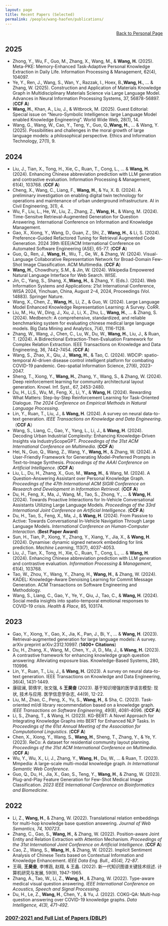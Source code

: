 ```yaml
---
layout: page
title: Recent Papers (Selected)
permalink: /people/wang-haofen/publications/
---
```


<div style="text-align: right; margin-bottom: 0px;">
  <a href="/people/wang-haofen/">Back to Personal Page</a>
</div>

## 2025
- Zhong, Y., Wu, F., Guo, M., Zhang, X., Wang, M., & **Wang, H.** (2025). Meta-PKE: Memory-Enhanced Task-Adaptive Personal Knowledge Extraction in Daily Life. Information Processing & Management, 62(4), 104097.
- Ye, Y., Ren, J., Wang, S., Wan, Y., Razzak, I., Hoex, B.,**Wang, H.**, ... & Zhang, W. (2025). Construction and Application of Materials Knowledge Graph in Multidisciplinary Materials Science via Large Language Model. Advances in Neural Information Processing Systems, 37, 56878-56897. (**CCF A**)
- **Wang, H.**, Khan, A., Liu, J., & Witbrock, M. (2025). Guest Editorial: Special issue on “Neuro-Symbolic Intelligence: large Language Model enabled Knowledge Engineering”. World Wide Web, 28(1), 14.
- Wang, G., Wang, W., Cao, Y., Teng, Y., Guo, Q.,**Wang, H.**, ... & Wang, Y. (2025). Possibilities and challenges in the moral growth of large language models: a philosophical perspective. Ethics and Information Technology, 27(1), 9.

## 2024
- Liu, J., Tian, X., Tong, H., Xie, C., Ruan, T., Cong, L., ... & **Wang, H.** (2024). Enhancing Chinese abbreviation prediction with LLM generation and contrastive evaluation. Information Processing & Management, 61(4), 103768. (**CCF A**)
- Cheng, X., Wang, C., Liang, F., **Wang, H.**, & Yu, X. B. (2024). A preliminary investigation on enabling digital twin technology for operations and maintenance of urban underground infrastructure. AI in Civil Engineering, 3(1), 4.
- Wu, F., Liu, L., He, W., Liu, Z., Zhang, Z., **Wang, H.**, & Wang, M. (2024). Time-Sensitve Retrieval-Augmented Generation for Question Answering. International Conference on Information and Knowledge Management.
- Gao, X., Xiong, Y., Wang, D., Guan, Z., Shi, Z., **Wang, H.**, & Li, S. (2024). Preference-Guided Refactored Tuning for Retrieval Augmented Code Generation. 2024 39th IEEE/ACM International Conference on Automated Software Engineering (ASE), 65-77. (**CCF A**)
- Guo, Q., Ren, J., **Wang, H.**, Wu, T., Ge, W., & Zhang, W. (2024). Visual-Language Collaborative Representation Network for Broad-Domain Few-Shot Image Classification. ACM Multimedia. (**CCF A**)
- **Wang, H.**, Chowdhury, S.M., & Jin, W. (2024). Wikipedia Empowered Natural Language Interface for Web Search. WISE.
- Jin, C., Yang, S., Shang, X.,**Wang, H.**, & Zhang, Y. (Eds.). (2024). Web Information Systems and Applications: 21st International Conference, WISA 2024, Yinchuan, China, August 2–4, 2024, Proceedings (Vol. 14883). Springer Nature.
- Wang, X., Chen, Z., **Wang, H.**, Li, Z., & Guo, W. (2024). Large Language Model Enhanced Knowledge Representation Learning: A Survey. CoRR.
- Liu, M., Hu, W., Ding, J., Xu, J., Li, X., Zhu, L., **Wang, H.**, ... & Zhang, S. (2024). Medbench: A comprehensive, standardized, and reliable benchmarking system for evaluating chinese medical large language models. Big Data Mining and Analytics, 7(4), 1116-1128.
- Zhang, W., Wang, J., Chen, C., Lu, W., Du, W., **Wang, H.**, Liu, J., & Ruan, T. (2024). A Bidirectional Extraction-Then-Evaluation Framework for Complex Relation Extraction. IEEE Transactions on Knowledge and Data Engineering, 36, 7442-7454. (**CCF A**)
- Wang, S., Zhao, X., Qiu, J., **Wang, H.**, & Tao, C. (2024). WDCIP: spatio-temporal AI-driven disease control intelligent platform for combating COVID-19 pandemic. Geo-spatial Information Science, 27(6), 2023-2047.
- Sheng, T., Xiong, Y., **Wang, H.**, Zhang, Y., Wang, S., & Zhang, W. (2024). Deep reinforcement learning for community architectural layout generation. Knowl. Inf. Syst., 67, 2453-2480.
- Du, H., Li,S., Wu, M., Feng, X., Li, Y., & **Wang, H**. (2024). Rewarding What Matters: Step-by-Step Reinforcement Learning for Task-Oriented Dialogue. *The 2024 Conference on Empirical Methods in Natural Language Processing*.
- Lin, Y., Ruan, T., Liu, J., & **Wang, H**. (2024). A survey on neural data-to-text generation. *IEEE Transactions on Knowledge and Data Engineering*.（**CCF A**）
- Wang, S., Liang, C., Gao, Y., Yang, L., Li, J., & **Wang, H**. (2024). Decoding Urban Industrial Complexity: Enhancing Knowledge-Driven Insights via IndustryScopeGPT. *Proceedings of the 31st ACM International Conference on Multimedia*. (**CCF A**)
- Hei, N., Guo, Q., Wang, Z., Wang, Y., **Wang, H**., & Zhang, W. (2024). A User-Friendly Framework for Generating Model-Preferred Prompts in Text-to-Image Synthesis. *Proceedings of the AAAI Conference on Artificial Intelligence*. (**CCF A**)
- Liu, L., Du, H., Zhang, X., Guo, M., **Wang, H.**, & Wang, M. (2024). A Question-Answering Assistant over Personal Knowledge Graph. *Proceedings of the 47th International ACM SIGIR Conference on Research and Development in Information Retrieval*. (**CCF A**)
- Du, H., Feng, X., Ma, J., Wang, M., Tao, S., Zhong, Y., ... & **Wang, H**. (2024). Towards Proactive Interactions for In-Vehicle Conversational Assistants Utilizing Large Language Models. *Proceedings of the 33rd International Joint Conference on Artificial Intelligence*. (**CCF A**)
- Du, H., Tao, S., Feng, X., Ma, J., & **Wang, H**. (2024). From Passive to Active: Towards Conversational In-Vehicle Navigation Through Large Language Models. *International Conference on Human-Computer Interaction*. (**Best Paper Award**)
- Sun, H., Tian, P., Xiong, Y., Zhang, Y., Xiang, Y., Jia, X., & **Wang, H**. (2024). Dynamise: dynamic signed network embedding for link prediction. *Machine Learning*, 113(7), 4037-4053.
- Liu, J., Tian, X., Tong, H., Xie, C., Ruan, T., Cong, L., ... & **Wang, H**. (2024). Enhancing Chinese abbreviation prediction with LLM generation and contrastive evaluation. *Information Processing & Management*, 61(4), 103768.
- Tao, W., Zhou, Y., Wang, Y., Zhang, H., **Wang, H**., & Zhang, W. (2024). KADEL: Knowledge-Aware Denoising Learning for Commit Message Generation. ACM Transactions on Software Engineering and Methodology.
- Wang, S., Liang, C., Gao, Y., Ye, Y., Qiu, J., Tao, C., & **Wang, H**. (2024). Social media insights into spatio-temporal emotional responses to COVID-19 crisis. *Health & Place*, 85, 103174.


## 2023
- Gao, Y., Xiong, Y., Gao, X., Jia, K., Pan, J., Bi, Y., ... & **Wang, H**. (2023). Retrieval-augmented generation for large language models: A survey. arXiv preprint arXiv:2312.10997. (**1400+ Citations**)
- Du, H., Zhang, X., Wang, M., Chen, Y., Ji, D., Ma, J., & **Wang, H.** (2023). A contrastive framework for enhancing knowledge graph question answering: Alleviating exposure bias. Knowledge-Based Systems, 280, 110996.
- Lin, Y., Ruan, T., Liu, J., &  **Wang, H.** (2023). A survey on neural data-to-text generation. IEEE Transactions on Knowledge and Data Engineering, 36(4), 1431-1449.
- 康砚澜, 郭倩宇, 张文强, & **王昊奋** (2023). 基于知识增强的医学语言模型: 现状, 技术与应用. 医学信息学杂志, 44(9), 12-22.
- Liu, M., Zhao, C., Peng, X., Yu, S., **Wang, H**., & Sha, C. (2023). Task-oriented ml/dl library recommendation based on a knowledge graph. *IEEE Transactions on Software Engineering*, 49(8), 4081-4096. (**CCF A**)
- Li, S., Zhang, T., & Wang, H. (2023). KG-BERT: A Novel Approach for Integrating Knowledge Graphs into BERT for Enhanced NLP Tasks. In *Proceedings of the 61st Annual Meeting of the Association for Computational Linguistics*. (**CCF A**)
- Chen, X., Xiong, Y., Wang, S., **Wang, H**., Sheng, T., Zhang, Y., & Ye, Y. (2023). ReCo: A dataset for residential community layout planning. *Proceedings of the 31st ACM International Conference on Multimedia*. (**CCF A**)
- Wu, Y., Wu, X., Li, J., Zhang, Y., **Wang, H**., Du, W., ... & Ruan, T. (2023). Mmpedia: A large-scale multi-modal knowledge graph. *In International Semantic Web Conference*.
- Guo, Q., Du, H., Jia, X., Gao, S., Teng, Y., **Wang, H**., & Zhang, W. (2023). Plug-and-Play Feature Generation for Few-Shot Medical Image Classification. *2023 IEEE International Conference on Bioinformatics and Biomedicine*. 

## 2022
- Li, Z., **Wang, H**., & Zhang, W. (2022). Translational relation embeddings for multi-hop knowledge base question answering. *Journal of Web Semantics, 74, 100723*.
- Zhang, C., Gao, S., **Wang, H**., & Zhang, W. (2022). Position-aware Joint Entity and Relation Extraction with Attention Mechanism. *Proceedings of the 31st International Joint Conference on Artificial Intelligence*. (**CCF A**)
- Cao, Z., Wang, S., **Wang, H**., & Zhang, W. (2022). Implicit Sentiment Analysis of Chinese Texts based on Contextual Information and Knowledge Enhancement. *IEEE Data Eng. Bull., 45(4), 72-87*.
- 王萌, **王昊奋**, 李博涵, 赵翔, & 王鑫. (2022). 新一代知识图谱关键技术综述. 计算机研究与发展, 59(9), 1947-1965.
- Zhang, A., Tao, W., Li, Z., **Wang, H**., & Zhang, W. (2022). Type-aware medical visual question answering. *IEEE International Conference on Acoustics, Speech and Signal Processing*.
- Du, H., Le, Z., **Wang, H**., Chen, Y., & Yu, J. (2022). COKG-QA: Multi-hop question answering over COVID-19 knowledge graphs. *Data Intelligence, 4(3), 471-492*.

### [2007-2021 and Full List of Papers (DBLP)](https://dblp.org/pid/63/4317.html)
